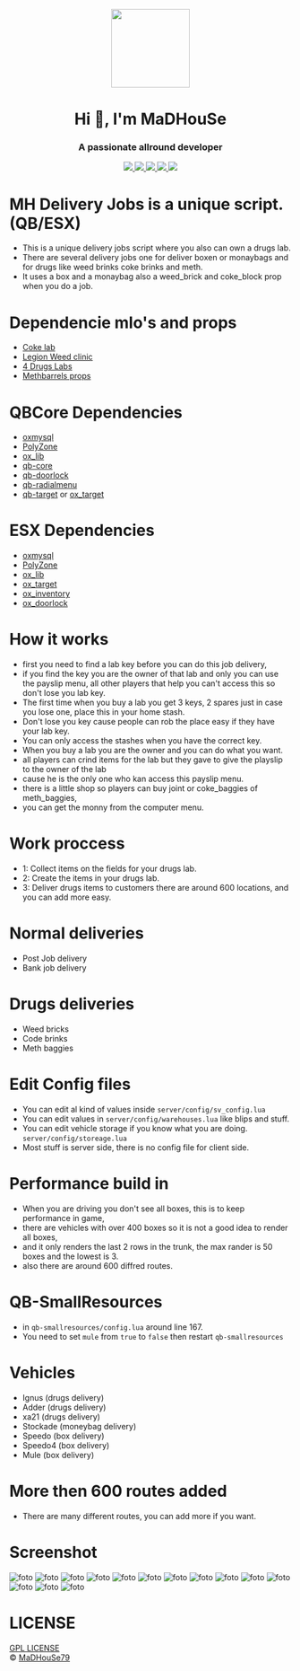 <p align="center">
    <img width="140" src="https://icons.iconarchive.com/icons/iconarchive/red-orb-alphabet/128/Letter-M-icon.png" />  
    <h1 align="center">Hi 👋, I'm MaDHouSe</h1>
    <h3 align="center">A passionate allround developer </h3>    
</p>

<p align="center">
    <a href="https://github.com/MaDHouSe79/mh-deliveryjobs/issues">
        <img src="https://img.shields.io/github/issues/MaDHouSe79/mh-deliveryjobs"/> 
    </a>
    <a href="https://github.com/MaDHouSe79/mh-deliveryjobs/watchers">
        <img src="https://img.shields.io/github/watchers/MaDHouSe79/mh-deliveryjobs"/> 
    </a> 
    <a href="https://github.com/MaDHouSe79/mh-deliveryjobs/network/members">
        <img src="https://img.shields.io/github/forks/MaDHouSe79/mh-deliveryjobs"/> 
    </a>  
    <a href="https://github.com/MaDHouSe79/mh-deliveryjobs/stargazers">
        <img src="https://img.shields.io/github/stars/MaDHouSe79/mh-deliveryjobs?color=white"/> 
    </a>
    <a href="https://github.com/MaDHouSe79/mh-deliveryjobs/blob/main/LICENSE">
        <img src="https://img.shields.io/github/license/MaDHouSe79/mh-deliveryjobs?color=black"/> 
    </a>      
</p>

# MH Delivery Jobs is a unique script. (QB/ESX)
- This is a unique delivery jobs script where you also can own a drugs lab.
- There are several delivery jobs one for deliver boxen or monaybags and for drugs like weed brinks coke brinks and meth.
- It uses a box and a monaybag also a weed_brick and coke_block prop when you do a job.

# Dependencie mlo's and props
- [Coke lab](https://www.gta5-mods.com/maps/mlo-enhanced-coke-lab-sp-fivem-dvd6789)
- [Legion Weed clinic](https://www.gta5-mods.com/maps/mlo-legion-weed-clinic)
- [4 Drugs Labs](https://www.gta5-mods.com/maps/mlo-4x-drug-lab-interiors-sp-fivem)
- [Methbarrels props](https://github.com/StuxxyOfficial/methbarrels)

# QBCore Dependencies
- [oxmysql](https://github.com/overextended/oxmysql/releases)
- [PolyZone](https://github.com/mkafrin/PolyZone/releases)
- [ox_lib](https://github.com/overextended/ox_lib/releases)
- [qb-core](https://github.com/qbcore-framework/qb-core)
- [qb-doorlock](https://github.com/qbcore-framework/qb-doorlock)
- [qb-radialmenu](https://github.com/qbcore-framework/qb-radialmenu)
- [qb-target](https://github.com/overextended/ox_lib/releases) or [ox_target](https://github.com/overextended/ox_target/releases)

# ESX Dependencies
- [oxmysql](https://github.com/overextended/oxmysql/releases)
- [PolyZone](https://github.com/mkafrin/PolyZone/releases)
- [ox_lib](https://github.com/overextended/ox_lib/releases)
- [ox_target](https://github.com/overextended/ox_target/releases)
- [ox_inventory](https://github.com/overextended/ox_inventory/releases)
- [ox_doorlock](https://github.com/overextended/ox_doorlock/releases)

# How it works
- first you need to find a lab key before you can do this job delivery,
- if you find the key you are the owner of that lab and only you can use the payslip menu, all other players that help you can't access this so don't lose you lab key.
- The first time when you buy a lab you get 3 keys, 2 spares just in case you lose one, place this in your home stash.
- Don't lose you key cause people can rob the place easy if they have your lab key.
- You can only access the stashes when you have the correct key.
- When you buy a lab you are the owner and you can do what you want.
- all players can crind items for the lab but they gave to give the playslip to the owner of the lab
- cause he is the only one who kan access this payslip menu.
- there is a little shop so players can buy joint or coke_baggies of meth_baggies,
- you can get the monny from the computer menu. 

# Work proccess
- 1: Collect items on the fields for your drugs lab.
- 2: Create the items in your drugs lab.
- 3: Deliver drugs items to customers there are around 600 locations, and you can add more easy.

# Normal deliveries
- Post Job delivery
- Bank job delivery

# Drugs deliveries
- Weed bricks
- Code brinks
- Meth baggies

# Edit Config files
- You can edit al kind of values inside `server/config/sv_config.lua`
- You can edit values in `server/config/warehouses.lua` like blips and stuff.
- You can edit vehicle storage if you know what you are doing. `server/config/storeage.lua`
- Most stuff is server side, there is no config file for client side.

# Performance build in
- When you are driving you don't see all boxes, this is to keep performance in game,
- there are vehicles with over 400 boxes so it is not a good idea to render all boxes,
- and it only renders the last 2 rows in the trunk, the max rander is 50 boxes and the lowest is 3.
- also there are around 600 diffred routes.

# QB-SmallResources
- in `qb-smallresources/config.lua` around line 167.
- You need to set `mule` from `true` to `false` then restart `qb-smallresources`

# Vehicles
- Ignus (drugs delivery)
- Adder (drugs delivery)
- xa21 (drugs delivery)
- Stockade (moneybag delivery)
- Speedo (box delivery)
- Speedo4 (box delivery)
- Mule (box delivery)

# More then 600 routes added
- There are many different routes, you can add more if you want.

# Screenshot
![foto](https://github.com/MaDHouSe79/mh-deliveryjobs/blob/main/screenshots/Schermafbeelding%202025-03-02%20165814.png)
![foto](https://github.com/MaDHouSe79/mh-deliveryjobs/blob/main/screenshots/Schermafbeelding%202025-03-02%20165859.png)
![foto](https://github.com/MaDHouSe79/mh-deliveryjobs/blob/main/screenshots/Schermafbeelding%202025-03-02%20165922.png)
![foto](https://github.com/MaDHouSe79/mh-deliveryjobs/blob/main/screenshots/Schermafbeelding%202025-03-02%20165950.png)
![foto](https://github.com/MaDHouSe79/mh-deliveryjobs/blob/main/screenshots/Schermafbeelding%202025-03-02%20170023.png)
![foto](https://github.com/MaDHouSe79/mh-deliveryjobs/blob/main/screenshots/Schermafbeelding%202025-03-02%20170047.png)
![foto](https://github.com/MaDHouSe79/mh-deliveryjobs/blob/main/screenshots/Schermafbeelding%202025-03-02%20170112.png)
![foto](https://github.com/MaDHouSe79/mh-deliveryjobs/blob/main/screenshots/Schermafbeelding%202025-03-10%20131117.png)
![foto](https://github.com/MaDHouSe79/mh-deliveryjobs/blob/main/screenshots/Schermafbeelding%202025-03-10%20131130.png)
![foto](https://github.com/MaDHouSe79/mh-deliveryjobs/blob/main/screenshots/Schermafbeelding%202025-03-10%20131143.png)
![foto](https://github.com/MaDHouSe79/mh-deliveryjobs/blob/main/screenshots/Schermafbeelding%202025-03-08%20115635.png)
![foto](https://github.com/MaDHouSe79/mh-deliveryjobs/blob/main/screenshots/Schermafbeelding%202025-03-09%20194128.png)
![foto](https://github.com/MaDHouSe79/mh-deliveryjobs/blob/main/screenshots/Schermafbeelding%202025-03-10%20074133.png)
![foto](https://github.com/MaDHouSe79/mh-deliveryjobs/blob/main/screenshots/Schermafbeelding%202025-02-25%20214754.png)

# LICENSE
[GPL LICENSE](./LICENSE)<br />
&copy; [MaDHouSe79](https://www.youtube.com/@MaDHouSe79)
